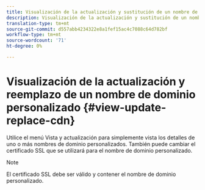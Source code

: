 ```yaml
---
title: Visualización de la actualización y sustitución de un nombre de dominio personalizado
description: Visualización de la actualización y sustitución de un nombre de dominio personalizado
translation-type: tm+mt
source-git-commit: d557abb4234322e8a1fef15ac4c7088c64d782bf
workflow-type: tm+mt
source-wordcount: '71'
ht-degree: 0%

---
```



# Visualización de la actualización y reemplazo de un nombre de dominio personalizado {#view-update-replace-cdn}

Utilice el menú Vista y actualización para simplemente vista los detalles de uno o más nombres de dominio personalizados.
También puede cambiar el certificado SSL que se utilizará para el nombre de dominio personalizado.

>[!NOTE]
>El certificado SSL debe ser válido y contener el nombre de dominio personalizado.


